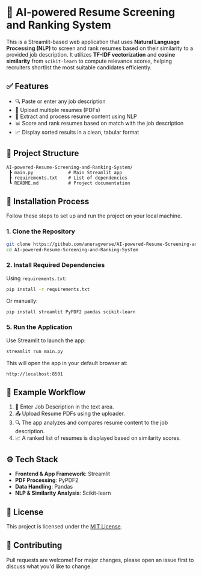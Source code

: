 # 🧠 AI-powered Resume Screening and Ranking System

This is a Streamlit-based web application that uses **Natural Language Processing (NLP)** to screen and rank resumes based on their similarity to a provided job description. It utilizes **TF-IDF vectorization** and **cosine similarity** from `scikit-learn` to compute relevance scores, helping recruiters shortlist the most suitable candidates efficiently.

## ✅ Features

- 🔍 Paste or enter any job description  
- 📄 Upload multiple resumes (PDFs)  
- 🧠 Extract and process resume content using NLP  
- 📊 Score and rank resumes based on match with the job description  
- 📈 Display sorted results in a clean, tabular format  

## 📁 Project Structure

```
AI-powered-Resume-Screening-and-Ranking-System/
 ┣ main.py             # Main Streamlit app
 ┣ requirements.txt    # List of dependencies
 ┗ README.md           # Project documentation
```

## 🔧 Installation Process

Follow these steps to set up and run the project on your local machine.

### 1. Clone the Repository

```bash
git clone https://github.com/anuragverse/AI-powered-Resume-Screening-and-Ranking-System.git
cd AI-powered-Resume-Screening-and-Ranking-System
```

### 2. Install Required Dependencies

Using `requirements.txt`:

```bash
pip install -r requirements.txt
```
Or manually:

```bash
pip install streamlit PyPDF2 pandas scikit-learn
```

### 5. Run the Application

Use Streamlit to launch the app:

```bash
streamlit run main.py
```

This will open the app in your default browser at:

```
http://localhost:8501
```

## 🧪 Example Workflow

1. 📝 Enter Job Description in the text area.  
2. 📤 Upload Resume PDFs using the uploader.  
3. 🔍 The app analyzes and compares resume content to the job description.  
4. 📈 A ranked list of resumes is displayed based on similarity scores.  

## ⚙️ Tech Stack

- **Frontend & App Framework**: Streamlit  
- **PDF Processing**: PyPDF2  
- **Data Handling**: Pandas  
- **NLP & Similarity Analysis**: Scikit-learn  

## 📄 License

This project is licensed under the [MIT License](LICENSE).

## 🤝 Contributing

Pull requests are welcome! For major changes, please open an issue first to discuss what you'd like to change.
